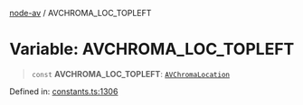 [node-av](../globals.md) / AVCHROMA\_LOC\_TOPLEFT

# Variable: AVCHROMA\_LOC\_TOPLEFT

> `const` **AVCHROMA\_LOC\_TOPLEFT**: [`AVChromaLocation`](../type-aliases/AVChromaLocation.md)

Defined in: [constants.ts:1306](https://github.com/seydx/av/blob/f8631fc881b394300b1479f511d55cf1c370a87f/src/constants/constants.ts#L1306)
